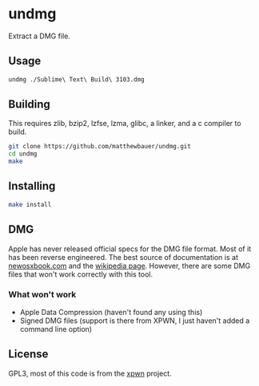 # undmg
Extract a DMG file.

## Usage
```sh
undmg ./Sublime\ Text\ Build\ 3103.dmg
```

## Building

This requires zlib, bzip2, lzfse, lzma, glibc, a linker, and a c compiler to build.

```sh
git clone https://github.com/matthewbauer/undmg.git
cd undmg
make
```

## Installing

```sh
make install
```

## DMG

Apple has never released official specs for the DMG file format. Most of it has been reverse engineered. The best source of documentation is at [newosxbook.com](http://newosxbook.com/DMG.html) and the [wikipedia page](https://en.wikipedia.org/wiki/Apple_Disk_Image). However, there are some DMG files that won't work correctly with this tool.

### What won't work

* Apple Data Compression (haven't found any using this)
* Signed DMG files (support is there from XPWN, I just haven't added a command line option)


## License
GPL3, most of this code is from the [xpwn](https://github.com/planetbeing/xpwn) project.
